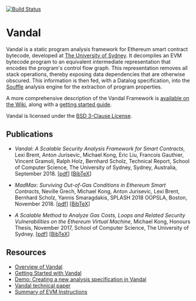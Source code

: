 [![Build Status](https://travis-ci.org/usyd-blockchain/vandal.svg?branch=master)](https://travis-ci.org/usyd-blockchain/vandal)

# Vandal

Vandal is a static program analysis framework for Ethereum smart contract
bytecode, developed at [The University of
Sydney](https://sydney.edu.au/engineering/about/school-of-computer-science.html).
It decompiles an EVM bytecode program to an equivalent intermediate
representation that encodes the program's control flow graph. This
representation removes all stack operations, thereby exposing data dependencies
that are otherwise obscured. This information is then fed, with a Datalog
specification, into the [Souffle](http://souffle-lang.org) analysis engine for
the extraction of program properties.

A more comprehensive description of the Vandal Framework is [available on the
Wiki](https://github.com/usyd-blockchain/vandal/wiki), along with a [getting started guide](https://github.com/usyd-blockchain/vandal/wiki/Getting-Started-with-Vandal).

Vandal is licensed under the [BSD 3-Clause License](/LICENSE).

## Publications

* _Vandal: A Scalable Security Analysis Framework for Smart Contracts_,
 Lexi Brent, Anton Jurisevic, Michael Kong, Eric Liu, Francois
  Gauthier, Vincent Gramoli, Ralph Holz, Bernhard Scholz, Technical Report, School of Computer Science, The University of Sydney, Sydney, Australia, September 2018. [[pdf](https://arxiv.org/pdf/1809.03981.pdf)] [[BibTeX](pubs/Vandal18.bib)]

* _MadMax: Surviving Out-of-Gas Conditions in Ethereum Smart Contracts_,
Neville Grech, Michael Kong, Anton Jurisevic, Lexi Brent, Bernhard Scholz, Yannis Smaragdakis, SPLASH 2018 OOPSLA, Boston, November 2018. [[pdf](pubs/Grech18-OOPSLA.pdf)] [[BibTeX](pubs/Grech18.bib)]

* _A Scalable Method to Analyze Gas Costs, Loops and Related Security Vulnerabilities on the Ethereum Virtual Machine_, Michael Kong, Honours Thesis, November 2017, School of Computer Science, The University of Sydney. [[pdf](pubs/MKong17.pdf)] [[BibTeX](pubs/MKong17.bib)]

## Resources

- [Overview of Vandal](https://github.com/usyd-blockchain/vandal/wiki)
- [Getting Started with Vandal](https://github.com/usyd-blockchain/vandal/wiki/Getting-Started-with-Vandal)
- [Demo: Creating a new analysis specification in Vandal](https://github.com/usyd-blockchain/vandal/wiki/Demo:-Creating-a-new-analysis-specification-in-Vandal)
- [Vandal technical paper](https://arxiv.org/pdf/1809.03981.pdf)
- [Summary of EVM Instructions](https://github.com/usyd-blockchain/vandal/wiki/Summary-of-EVM-Instructions)
